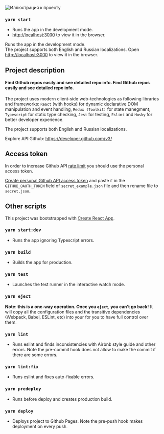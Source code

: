 ![Иллюстрация к проекту](https://user-images.githubusercontent.com/45331104/85237024-d4806880-b42b-11ea-93e2-96a39db3423a.png)

### `yarn start`
- Runs the app in the development mode.<br />
- [http://localhost:3000](http://localhost:3000) to view it in the browser.

Runs the app in the development mode.<br />	The project supports both English and Russian localizations.
Open [http://localhost:3000](http://localhost:3000) to view it in the browser.

## Project description

#### Find Github repos easily and see detailed repo info. Find Github repos easily and see detailed repo info.

The project uses modern client-side web-technologies as following libraries and frameworks: `React` (with hooks) for dynamic declarative DOM manipulation and event handling, `Redux (Toolkit)` for state manegment, `Typescript` for static type checking, `Jest` for testing, `Eslint` and `Husky` for better developer experience.

The project supports both English and Russian localizations.

Explore API Github: https://developer.github.com/v3/

## Access token

In order to increase Github API [rate limit](https://developer.github.com/v3/#rate-limiting) you should use the personal access token.

[Create personal Github API access token](https://github.com/settings/tokens) and paste it in the `GITHUB_OAUTH_TOKEN` field of `secret_example.json` file and then rename file to `secret.json`.

## Other scripts

This project was bootstrapped with [Create React App](https://github.com/facebook/create-react-app).

### `yarn start:dev`
- Runs the app ignoring Typescript errors.

### `yarn build`
- Builds the app for production.

### `yarn test`
- Launches the test runner in the interactive watch mode.

### `yarn eject`

**Note: this is a one-way operation. Once you `eject`, you can’t go back!**
It will copy all the configuration files and the transitive dependencies (Webpack, Babel, ESLint, etc) into your for you to have full control over them. 

### `yarn lint`

- Runs eslint and finds inconsistencies with Airbnb style guide and other errors.
 Note the pre-commit hook does not allow to make the commit if there are some errors.

### `yarn lint:fix`
- Runs eslint and fixes auto-fixable errors.

### `yarn predeploy`
- Runs before deploy and creates production build.

### `yarn deploy`
- Deploys project to Github Pages.
 Note the pre-push hook makes deployment on every push.
